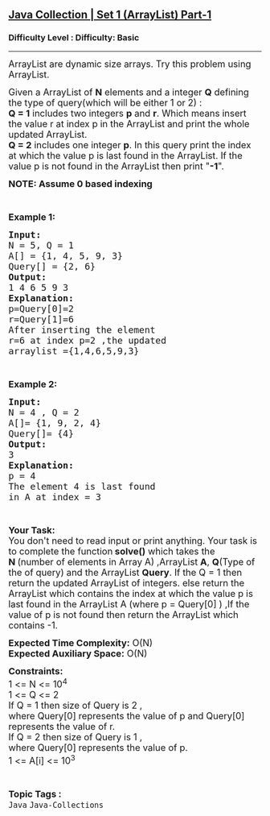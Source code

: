 <h2><a href="https://www.geeksforgeeks.org/problems/java-arraylist5312/1?page=3&difficulty=Basic&status=unsolved,attempted&sortBy=accuracy">Java Collection | Set 1 (ArrayList) Part-1</a></h2><h3>Difficulty Level : Difficulty: Basic</h3><hr><div class="problems_problem_content__Xm_eO"><p><span style="font-size:18px">ArrayList are dynamic size arrays. Try this problem using ArrayList.</span></p>

<p><span style="font-size:18px">Given a ArrayList of <strong>N</strong>&nbsp;elements and a integer <strong>Q</strong>&nbsp;defining the type of query(which will be either 1 or 2) :<br>
<strong>Q = 1</strong> includes two integers <strong>p</strong> and <strong>r</strong>. Which means insert the&nbsp;value r at index p in the ArrayList and print the whole updated ArrayList.<br>
<strong>Q =&nbsp;2</strong> includes one integer <strong>p</strong>. In this query print the index at which the value p is last found in the ArrayList. If the value p is not found in the ArrayList then print "<strong>-1</strong>".&nbsp;</span></p>

<p><span style="font-size:18px"><strong>NOTE: Assume 0 based indexing</strong></span></p>

<p>&nbsp;</p>

<p><span style="font-size:18px"><strong>Example 1:</strong></span></p>

<pre><span style="font-size:18px"><strong>Input:</strong></span>
<span style="font-size:18px">N = 5, Q = 1 </span>
<span style="font-size:18px">A[] = {1, 4, 5, 9, 3} </span>
<span style="font-size:18px">Query[] = {2, 6} </span>
<span style="font-size:18px"><strong>Output:</strong> </span>
<span style="font-size:18px">1 4 6 5 9 3 
<strong>Explanation: </strong>
p=Query[0]=2 
r=Query[1]=6 
After inserting the element 
r=6 at index p=2 ,the updated 
arraylist ={1,4,6,5,9,3}</span></pre>

<p>&nbsp;</p>

<p><span style="font-size:18px"><strong>Example 2:</strong></span></p>

<pre><span style="font-size:18px"><strong>Input:</strong>
N = 4 , Q = 2
A[]= {1, 9, 2, 4}
Query[]= {4}
<strong>Output:</strong>
3 
<strong>Explanation: 
</strong>p = 4 
The element 4 is last found
in A at index = 3   </span></pre>

<p>&nbsp;</p>

<p><span style="font-size:18px"><strong>Your Task:&nbsp;</strong><br>
You don't need to read input or print anything. Your task is to complete the function<strong>&nbsp;solve()</strong>&nbsp;which takes the <strong>N&nbsp;</strong>(number of elements in Array A) ,ArrayList <strong>A</strong>, <strong>Q</strong>(Type of the&nbsp;of query)&nbsp;and the ArrayList <strong>Query</strong>. If the Q = 1 then return the updated ArrayList of integers. else return the ArrayList which contains the index at which the value p is last found in the ArrayList A&nbsp;(where p = Query[0] )&nbsp;,If the value of p is not found then return the ArrayList which contains -1.&nbsp;</span></p>

<p><span style="font-size:18px"><strong>Expected Time Complexity:</strong>&nbsp;O(N)<br>
<strong>Expected Auxiliary Space:</strong>&nbsp;O(N)</span></p>

<p><span style="font-size:18px"><strong>Constraints:</strong><br>
1 &lt;= N &lt;= 10<sup>4</sup></span><br>
<span style="font-size:18px">1 &lt;= Q &lt;= 2</span><br>
<span style="font-size:18px">If Q = 1 then size of Query is 2 ,</span><br>
<span style="font-size:18px">where Query[0] represents the value of p and Query[0] represents the value of r.</span><br>
<span style="font-size:18px">If Q = 2 then size of Query is 1 ,</span><br>
<span style="font-size:18px">where Query[0] represents the value of p.</span><br>
<span style="font-size:18px">1 &lt;= A[i] &lt;= 10<sup>3</sup></span></p>
</div><br><p><span style=font-size:18px><strong>Topic Tags : </strong><br><code>Java</code>&nbsp;<code>Java-Collections</code>&nbsp;